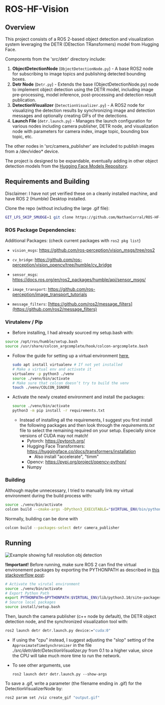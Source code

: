 # ROS-HF-Vision

## Overview

This project consists of a ROS 2-based object detection and visualization system leveraging the DETR (DEtection TRansformers) model from Hugging Face. 

Components from the 'src/detr' directory include:

1. **ObjectDetectionNode** (`ObjectDetectionNode.py`) - A base ROS2 node for subscribing to image topics and publishing detected bounding boxes.
2. **Detr Node** (`Detr.py`) - Extends the base (ObjectDetectionNode.py) node to implement object detection using the DETR model, including image pre-processing, model inference, post-processing and detection result publication.
3. **DetectionVisualizer** (`DetectionVisualizer.py`) - A ROS2 node for visualizing the detection results by synchronizing image and detection messages and optionally creating GIFs of the detections.
4. **Launch File** (`detr.launch.py`) - Manages the launch configuration for various nodes including camera publisher, DETR node, and visualization node with parameters for camera index, image topic, bounding box topic, etc.

The other nodes in 'src/camera_publisher' are included to publish images from a /dev/video* device.

The project is designed to be expandable, eventually adding in other object detection models from the [Hugging Face Models Repository](https://huggingface.co/models).



## Requirements and Building

Disclaimer:  I have not yet verified these on a cleanly installed machine, and have ROS 2 (Humble) Desktop installed.

Clone the repo (without including the large .gif file):

```bash
GIT_LFS_SKIP_SMUDGE=1 git clone https://github.com/NathanCorral/ROS-HF-Vision.git
```

### ROS Package Dependencies:

Additional Packages: (check current packages with `ros2 pkg list`)

- `vision_msgs`:   https://github.com/ros-perception/vision_msgs/tree/ros2

- `cv_bridge`:   https://github.com/ros-perception/vision_opencv/tree/humble/cv_bridge 

- `sensor_msgs`:  https://docs.ros.org/en/ros2_packages/humble/api/sensor_msgs/

- `image_transport`:  https://github.com/ros-perception/image_transport_tutorials

- `message_filters`:  [https://github.com/ros2/message_filters](https://github.com/ros2/message_filters)

### Virutalenv / Pip

-  Before installing, I had already sourced my setup.bash with:

  ```bash
  source /opt/ros/humble/setup.bash
  source /usr/share/colcon_argcomplete/hook/colcon-argcomplete.bash
  ```

- Follow the guide for setting up a virtual environment [here](https://docs.ros.org/en/humble/How-To-Guides/Using-Python-Packages.html#installing-via-a-virtual-environment), 

  ```bash
  sudo apt install virtualenv # If not yet installed
  # Make a virtual env and activate it
  virtualenv -p python3 ./venv
  source ./venv/bin/activate
  # Make sure that colcon doesn’t try to build the venv
  touch ./venv/COLCON_IGNORE
  ```

- Activate the newly created environment and install the packages:

  ```bash
  source ./venv/bin/activate
  python3 -m pip install -r requirements.txt
  ```

  - Instead of installing all the requirements, I suggest you first install the following packages and then look through the *requirements.txt* file to select the remaining required on your setup.  Especially since versions of CUDA may not match!
    - Pytorch:  https://pytorch.org/
    - Hugging Face Transformers:  https://huggingface.co/docs/transformers/installation
      - Also install "accelerate", "timm"
    - Opencv:  https://pypi.org/project/opencv-python/
    - Numpy



### Building

Although maybe unnecessary, I tried to manually link my virtual environment during the build process with:

```bash
source ./venv/bin/activate
colcon build --cmake-args -DPython3_EXECUTABLE="$VIRTUAL_ENV/bin/python" --packages-select detr camera_publisher
```

Normally, building can be done with

```bash
colcon build --packages-select detr camera_publisher
```



## Running

![Example showing full resolution obj detection](./doc/gifs/ex_1920x1080.gif)

**!Important!**    Before running, make sure ROS 2 can find the virtual environement packages by exporting the PYTHONPATH as described in [this stackoverflow post](https://robotics.stackexchange.com/questions/98214/how-to-use-python-virtual-environments-with-ros2):

```bash
# Activate the virutal environment
source ./venv/bin/activate 
# Export Python Path
export PYTHONPATH=$PYTHONPATH:$VIRTUAL_ENV/lib/python3.10/site-packages
# Source local packages
source install/setup.bash
```

Then, launch the camera publisher (c++ node by default), the DETR object detection node, and the synchronized visualization tool with:

```bash
ros2 launch detr detr.launch.py device:="cuda:0" 
```

- If using the "cpu" instead, I suggest adjusting the "slop" setting of the `ApproximateTimeSynchronizer` in the file *./src/detr/detr/DetectionVisualizer.py* from 0.1 to a higher value, since the CPU will take much more time to run the network.

- To see other arguments, use

  ```
  ros2 launch detr detr.launch.py --show-args
  ```



To save a .gif, write a parameter (the filename ending in .gif) for the DetectionVisualizerNode by:

```bash
ros2 param set /viz create_gif "output.gif"
```



